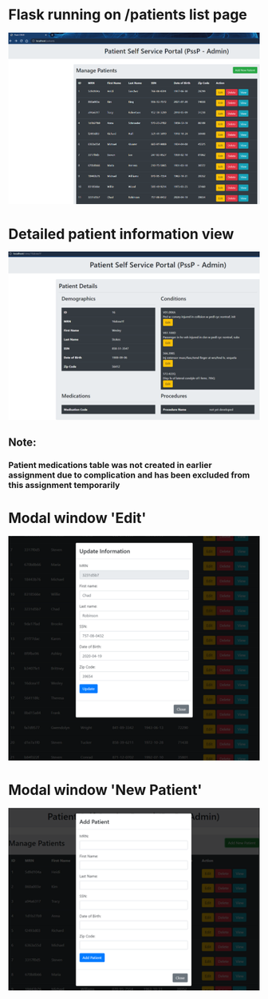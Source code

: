 # Flask running on /patients list page
![PatientList](/images/patientslist.png "Patients List")

# Detailed patient information view
![PatientInformation](/images/patientdetails.png "Patient Details")
## Note:
### Patient medications table was not created in earlier assignment due to complication and has been excluded from this assignment temporarily 

# Modal window 'Edit'
![PatientEdit](/images/patientedit.png "Patient Edit")

# Modal window 'New Patient'
![NewPatient](/images/newpatient.png "New Patient")